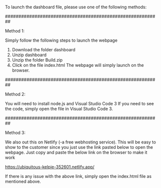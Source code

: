 To launch the dashboard file, please use one of the following methods:

##########################################################

Method 1:

Simply follow the following steps to launch the webpage
1.	Download the folder dashboard
2.	Unzip dashboard
3.	Unzip the folder Build.zip
4.	Click on the file index.html
The webpage will simply launch on the browser.

##########################################################

Method 2:

You will need to install node.js and Visual Studio Code 3
If you need to see the code, simply open the file in Visual Studio Code 3.

##########################################################

Method 3:

We also out this on Netlify (-a free webhosting service). This will be easy to show to the customer since you just use the link pasted below to open the webpage. Just copy and paste the below link on the browser to make it work

https://ubiquitous-kelpie-352601.netlify.app/

If there is any issue with the above link, simply open the index.html file as mentioned above.
